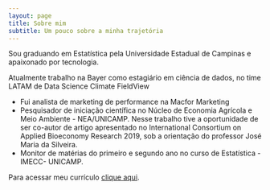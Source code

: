```yaml
---
layout: page
title: Sobre mim
subtitle: Um pouco sobre a minha trajetória
---
```


Sou graduando em Estatística pela Universidade Estadual de Campinas e apaixonado por tecnologia.

Atualmente trabalho na Bayer como estagiário em ciência de dados, no time LATAM de Data Science Climate FieldView

- Fui analista de marketing de performance na Macfor Marketing
- Pesquisador de iniciação científica no Núcleo de Economia Agrícola e Meio Ambiente - NEA/UNICAMP. Nesse trabalho tive a oportunidade de ser co-autor de artigo apresentado no International Consortium on Applied Bioeconomy Research 2019, sob a orientação do professor José Maria da Silveira.
- Monitor de matérias do primeiro e segundo ano no curso de Estatística - IMECC- UNICAMP.

Para acessar meu currículo [clique aqui](Curriculo_Matheus_Duzzi_Ribeiro.pdf).

